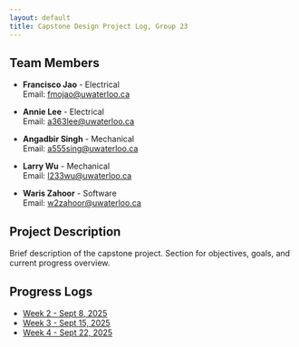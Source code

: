 ```yaml
---
layout: default
title: Capstone Design Project Log, Group 23
---
```


## Team Members

- **Francisco Jao** - Electrical  
  Email: fmojao@uwaterloo.ca

- **Annie Lee** - Electrical  
  Email: a363lee@uwaterloo.ca

- **Angadbir Singh** - Mechanical  
  Email: a555sing@uwaterloo.ca

- **Larry Wu** - Mechanical  
  Email: l233wu@uwaterloo.ca

- **Waris Zahoor** - Software  
  Email: w2zahoor@uwaterloo.ca

## Project Description

Brief description of the capstone project. Section for objectives, goals, and current progress overview.

## Progress Logs

- [Week 2 - Sept 8, 2025](meetings/sept-9-2025.md)
- [Week 3 - Sept 15, 2025](meetings/sept-10-2025.md)
- [Week 4 - Sept 22, 2025](meetings/sept-22-2025.md)
